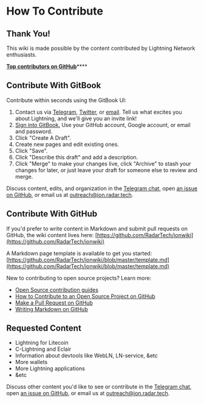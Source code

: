 # How To Contribute

## Thank You!

This wiki is made possible by the content contributed by Lightning Network enthusiasts.

[**Top contributors on GitHub**](https://github.com/RadarTech/ionwiki/graphs/contributors)\*\*\*\*

## Contribute With GitBook

Contribute within seconds using the GitBook UI:

1. Contact us via [Telegram](https://t.me/radarion), [Twitter](https://twitter.com/radar_ion), or [email](mailto:outreach@ion.radar.tech). Tell us what excites you about Lightning, and we'll give you an invite link!
2. [Sign into GitBook.](https://www.gitbook.com/login/radarrelay/wiki?no_sso=guest) Use your GitHub account, Google account, or email and password.
3. Click "Create A Draft".
4. Create new pages and edit existing ones.
5. Click "Save".
6. Click "Describe this draft" and add a description.
7. Click "Merge" to make your changes live, click "Archive" to stash your changes for later, or just leave your draft for someone else to review and merge.

Discuss content, edits, and organization in the [Telegram chat](https://t.me/radarion), open [an issue on GitHub](https://github.com/RadarTech/ionwiki/issues), or email us at [outreach@ion.radar.tech](mailto:outreach@ion.radar.tech).

## Contribute With GitHub

If you'd prefer to write content in Markdown and submit pull requests on GitHub, the wiki content lives here: [https://github.com/RadarTech/ionwiki](https://github.com/RadarTech/ionwiki)

A Markdown page template is available to get you started: [https://github.com/RadarTech/ionwiki/blob/master/template.md](https://github.com/RadarTech/ionwiki/blob/master/template.md)

New to contributing to open source projects?  Learn more:

* [Open Source contribution guides](https://opensource.guide/)
* [How to Contribute to an Open Source Project on GitHub](https://egghead.io/courses/how-to-contribute-to-an-open-source-project-on-github)
* [Make a Pull Request on GitHub](http://makeapullrequest.com/)
* [Writing Markdown on GitHub](https://help.github.com/categories/writing-on-github/)

## Requested Content

* Lightning for Litecoin
* C-Lightning and Eclair
* Information about devtools like WebLN, LN-service, &etc
* More wallets
* More Lightning applications
* &etc

Discuss other content you'd like to see or contribute in the [Telegram chat](https://t.me/radarion), open [an issue on GitHub](https://github.com/RadarTech/ionwiki/issues), or email us at [outreach@ion.radar.tech](mailto:outreach@ion.radar.tech).

